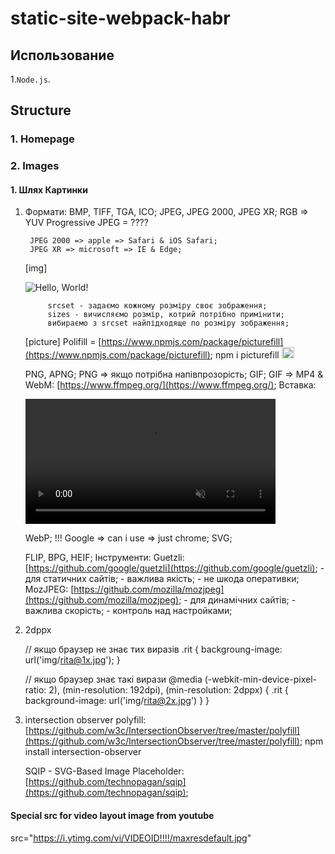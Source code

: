 # static-site-webpack-habr

## Использование

1.`Node.js`.


## Structure

### 1. Homepage

### 2. Images
#### 1. Шлях Картинки

1. 
    Формати:
      BMP, TIFF, TGA, ICO;
      JPEG, JPEG 2000, JPEG XR;
        RGB => YUV
        Progressive JPEG = ????

        JPEG 2000 => apple => Safari & iOS Safari;
        JPEG XR => microsoft => IE & Edge;
      
      [img]

      <img srcset="rit-320w.jpg 320w,
                    rit-480w.jpg 480w,
                    rit-800w.jpg 800w"
            sizes="(max-width: 320px) 280px,
                  (max-width: 480px) 460px,
                  800px"
            src="rit-800.jpg" alt="Hello, World!">

            srcset - задаємо кожному розміру своє зображення;
            sizes - вичисляємо розмір, котрий потрібно примінити;
            вибираємо з srcset найпідходяще по розміру зображення;
        
      [picture]
        Polifill = [https://www.npmjs.com/package/picturefill](https://www.npmjs.com/package/picturefill);
        npm i picturefill
      <picture>
        <source type="image/webp" media="(min-width: 1150px)"
                srcset="rit-desktop@1x.webp 1x, rit-desktop@2x.webp 2x">
        <source type="image/webp"
                srcset="rit-mobile@1x.webp 1x, rit-mobile@2x.webp 2x">
        <source media="(min-width: 1150px)"
                srcset="rit-desktop@1x.webp 1x, rit-desktop@2x.webp 2x">
        <img src="rit-mobile@1x.jpg"
             srcset="rit-mobile@2x.jpg 2x"
             alt="Hello, Rit!" width="20" height="18">
      </picture>
      
      

      PNG, APNG;
        PNG => якщо потрібна напівпрозорість;
      GIF;
        GIF => MP4 & WebM: [https://www.ffmpeg.org/](https://www.ffmpeg.org/);
        Вставка:

      <video width="400" heigh="300"
              autoplay loop muted playsinline>
        <source src="kitty.webm" type="video/webm">
        <source src="kitty.mp4" type="video/mp4">
        <img src="kitty.gif" width="400" heigh="300">
      </video>
          

      WebP;
        !!! Google => can i use => just chrome;
      SVG;
        
      FLIP, BPG, HEIF;
    Інструменти:
      Guetzli: [https://github.com/google/guetzli](https://github.com/google/guetzli);
        - для статичних сайтів;
        - важлива якість;
        - не шкода оперативки;
      MozJPEG: [https://github.com/mozilla/mozjpeg](https://github.com/mozilla/mozjpeg);
        - для динамічних сайтів;
        - важлива скорість;
        - контроль над настройками;
<!-- [Images](https://raw.githubusercontent.com/Harrix/static-site-webpack-habr/master/docs/img/thumbnail.png) -->

2.  2dppx

    // якщо браузер не знає тих виразів
    .rit {
      backgroung-image: url('img/rita@1x.jpg');
    }
    
    // якщо браузер знає такі вирази
    @media (-webkit-min-device-pixel-ratio: 2),
           (min-resolution: 192dpi),
           (min-resolution: 2dppx)
           {
             .rit {
               background-image: url('img/rita@2x.jpg')
             }
           }
            
3.  intersection observer polyfill: [https://github.com/w3c/IntersectionObserver/tree/master/polyfill](https://github.com/w3c/IntersectionObserver/tree/master/polyfill);
    npm install intersection-observer

    SQIP - SVG-Based Image Placeholder: [https://github.com/technopagan/sqip](https://github.com/technopagan/sqip);



#### Special src for video layout image from youtube
src="https://i.ytimg.com/vi/VIDEOID!!!!/maxresdefault.jpg"

